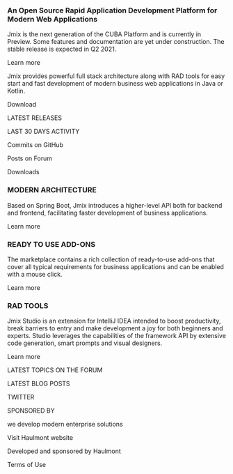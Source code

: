 ### An Open Source Rapid Application Development Platform for Modern Web Applications

Jmix is the next generation of the CUBA Platform and is currently in Preview. Some features and documentation are yet under construction. The stable release is expected in Q2 2021.

Learn more

Jmix provides powerful full stack architecture along with RAD tools for easy start and fast development of modern business web applications in Java or Kotlin.

Download

LATEST RELEASES

LAST 30 DAYS ACTIVITY

Commits on GitHub

Posts on Forum

Downloads

### MODERN ARCHITECTURE
Based on Spring Boot, Jmix introduces a higher-level API both for backend and frontend, facilitating faster development of business applications. 

Learn more

### READY TO USE ADD-ONS
The marketplace contains a rich collection of ready-to-use add-ons that cover all typical requirements for business applications and can be enabled with a mouse click.

Learn more

### RAD TOOLS
Jmix Studio is an extension for IntelliJ IDEA intended to boost productivity, break barriers to entry and make development a joy for both beginners and experts. Studio leverages the capabilities of the framework API by extensive code generation, smart prompts and visual designers. 

Learn more

LATEST TOPICS ON THE FORUM

LATEST BLOG POSTS

TWITTER

SPONSORED BY

we develop modern enterprise solutions

Visit Haulmont website

Developed and sponsored by Haulmont 

Terms of Use
